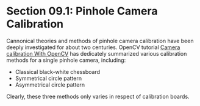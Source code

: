 # Section 09.1: Pinhole Camera Calibration

Cannonical theories and methods of pinhole camera calibration have been deeply investigated for about two centuries. OpenCV tutorial [Camera calibration With OpenCV](https://docs.opencv.org/4.2.0/d4/d94/tutorial_camera_calibration.html) has dedicately summarized various calibration methods for a single pinhole camera, including:
- Classical black-white chessboard
- Symmetrical circle pattern
- Asymmetrical circle pattern

Clearly, these three methods only varies in respect of calibration boards.




